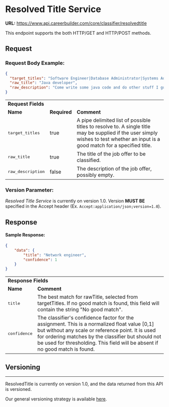 # Resolved Title Service

**URL:** https://www.api.careerbuilder.com/core/classifier/resolvedtitle

This endpoint supports the both HTTP/GET and HTTP/POST methods.

## Request

### Request Body Example:

```json
{
  "target_titles": "Software Engineer|Database Administrator|Systems Administrator|Java Software Developer",
  "raw_title": "Java developer",
  "raw_description": "Come write some java code and do other stuff I guess maybe."
}
```

<table>
    <tr>
    <td colspan="4"><b>Request Fields</b></td>
    </tr>
    <tr>
        <td><b>Name</b></td>
        <td><b>Required</b></td>
        <td><b>Comment</b></td>
    </tr>
    <tr>
        <td><pre>target_titles</pre></td>
        <td>true</td>
        <td>A pipe delimited list of possible titles to resolve to.  A single title may be supplied if the user simply wishes to test whether an input is a good match for a specified title.</td>
    </tr>
    <tr>
        <td><pre>raw_title</pre></td>
        <td>true</td>
        <td>The title of the job offer to be classified.</td>
    </tr>
        <tr>
        <td><pre>raw_description</pre></td>
        <td>false</td>
        <td>The description of the job offer, possibly empty.</td>
    </tr>
</table>

### Version Parameter:

*Resolved Title Service* is currently on version 1.0.  Version **MUST BE** specified in the Accept header (Ex. `Accept:application/json;version=1.0`).

## Response

#### Sample Response:
```json
{
    "data": {
        "title": "Network engineer",
        "confidence": 1
    }
}
```

<table>
    <tr>
    <td colspan="4"><b>Response Fields</b></td>
    </tr>
    <tr>
        <td><b>Name</b></td>
        <td><b>Comment</b></td>
    </tr>
    <tr>
        <td><pre>title</pre></td>
        <td>The best match for rawTitle, selected from targetTitles.  If no good match is found, this field will contain the string "No good match".</td>
    </tr>
    <tr>
        <td><pre>confidence</pre></td>
        <td> The classifier's confidence factor for the assignment.  This is a normalized float value [0,1] but without any scale or reference point.  It is used for ordering matches by the classifier but should not be used for thresholding.  This field will be absent if no good match is found.</td>
</table>

## Versioning
-----------
ResolvedTitle is currently on version 1.0, and the data returned from this API is versioned.

Our general versioning strategy is available [here](/Versioning.md).

